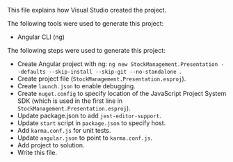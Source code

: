 This file explains how Visual Studio created the project.

The following tools were used to generate this project:
- Angular CLI (ng)

The following steps were used to generate this project:
- Create Angular project with ng: `ng new StockManagement.Presentation --defaults --skip-install --skip-git --no-standalone `.
- Create project file (`StockManagement.Presentation.esproj`).
- Create `launch.json` to enable debugging.
- Create `nuget.config` to specify location of the JavaScript Project System SDK (which is used in the first line in `StockManagement.Presentation.esproj`).
- Update package.json to add `jest-editor-support`.
- Update `start` script in `package.json` to specify host.
- Add `karma.conf.js` for unit tests.
- Update `angular.json` to point to `karma.conf.js`.
- Add project to solution.
- Write this file.
